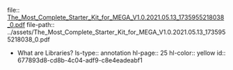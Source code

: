 file:: [The_Most_Complete_Starter_Kit_for_MEGA_V1.0.2021.05.13_1735955218038_0.pdf](../assets/The_Most_Complete_Starter_Kit_for_MEGA_V1.0.2021.05.13_1735955218038_0.pdf)
file-path:: ../assets/The_Most_Complete_Starter_Kit_for_MEGA_V1.0.2021.05.13_1735955218038_0.pdf

- What are Libraries?
  ls-type:: annotation
  hl-page:: 25
  hl-color:: yellow
  id:: 677893d8-cd8b-4c04-adf9-c8e4eadeabf1